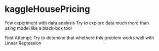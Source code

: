 # kaggleHousePricing

Few experiment with data analysis
Try to explore data much more than using model like a black-box tool


First Attempt: Try to detemine that whethere this problem works well with Linear Regression
